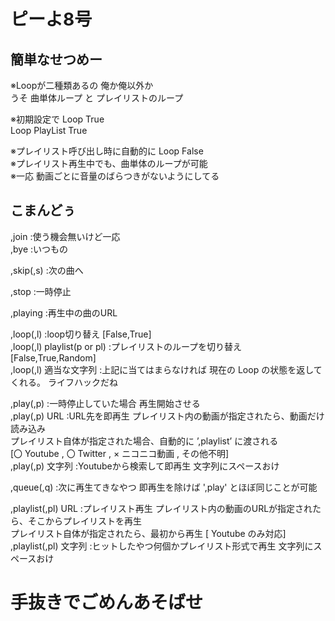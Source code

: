 # ピーよ8号

## 簡単なせつめー

※Loopが二種類あるの 俺か俺以外か<br>
                 うそ 曲単体ループ と プレイリストのループ

※初期設定で Loop True<br>
          Loop PlayList True

※プレイリスト呼び出し時に自動的に Loop False<br>
※プレイリスト再生中でも、曲単体のループが可能<br>
※一応 動画ごとに音量のばらつきがないようにしてる

## こまんどぅ

,join :使う機会無いけど一応<br>
,bye :いつもの

,skip(,s) :次の曲へ

,stop :一時停止

,playing :再生中の曲のURL

,loop(,l) :loop切り替え [False,True]<br>
,loop(,l) playlist(p or pl) :プレイリストのループを切り替え [False,True,Random]<br>
,loop(,l) 適当な文字列 :上記に当てはまらなければ 現在の Loop の状態を返してくれる。 ライフハックだね

,play(,p) :一時停止していた場合 再生開始させる<br>
,play(,p) URL :URL先を即再生 
                プレイリスト内の動画が指定されたら、動画だけ読み込み<br>
                プレイリスト自体が指定された場合、自動的に ’,playlist’ に渡される<br>
                [〇 Youtube , 〇 Twitter , × ニコニコ動画 , その他不明]<br>
,play(,p) 文字列 :Youtubeから検索して即再生 文字列にスペースおけ

,queue(,q) :次に再生てきなやつ 即再生を除けば ',play' とほぼ同じことが可能

,playlist(,pl) URL :プレイリスト再生 
                    プレイリスト内の動画のURLが指定されたら、そこからプレイリストを再生<br>
                    プレイリスト自体が指定されたら、最初から再生
                    [ Youtube のみ対応]
,playlist(,pl) 文字列 :ヒットしたやつ何個かプレイリスト形式で再生 文字列にスペースおけ


# 手抜きでごめんあそばせ
